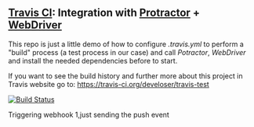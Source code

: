 ## [Travis CI](https://travis-ci.org): Integration with [Protractor](http://angular.github.io/protractor) + [WebDriver](http://webdriver.io/)

This repo is just a little demo of how to configure *.travis.yml* to perform a "build" process (a test process in our case) and call *Potractor*, *WebDriver* and install the needed dependencies before to start.

If you want to see the build history and further more about this project in Travis website go to: https://travis-ci.org/develoser/travis-test

[![Build Status](https://travis-ci.org/develoser/travis-test.svg?branch=master)](https://travis-ci.org/develoser/travis-test)

Triggering webhook
1,just sending the push event
